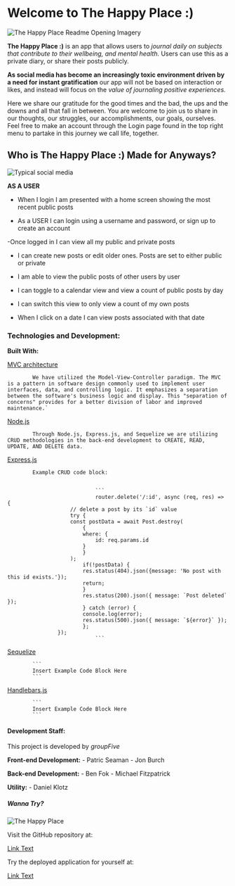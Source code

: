 #                   Welcome to The Happy Place :)


![The Happy Place Readme Opening Imagery](https://www.livehappy.com/wp-content/uploads/2018/02/happy.jpg)



**The Happy Place :)** is an app that allows users to *journal daily on subjects that contribute to their wellbeing, and mental health.* Users can use this as a private diary, or share their posts publicly. 

**As social media has become an increasingly toxic environment driven by a need for instant gratification** our app will not be based on interaction or likes, and instead will focus on the *value of journaling positive experiences.*


Here we share our gratitude for the good times and the bad, the ups and the downs and all that fall in between.
You are welcome to join us to share in our thoughts, our struggles, our accomplishments, our goals, ourselves.
Feel free to make an account through the Login page found in the top right menu to partake in this journey we call life, together.



##                  Who is **The Happy Place :)** Made for Anyways?


![Typical social media](https://encrypted-tbn0.gstatic.com/images?q=tbn:ANd9GcTxOHV1tFEHL2CXOil4YM9ept8mnCQjUjScGA&usqp=CAU)

**AS A USER**

- When I login I am presented with a home screen showing the most recent public posts

- As a USER I can login using a username and password, or sign up to create an account

-Once logged in I can view all my public and private posts

- I can create new posts or edit older ones. Posts are set to either public or private

- I am able to view the public posts of other users by user

- I can toggle to a calendar view and view a count of public posts by day

- I can switch this view to only view a count of my own posts

- When I click on a date I can view posts associated with that date



###                  Technologies and Development:

**Built With:**

[MVC architecture](https://developer.mozilla.org/en-US/docs/Glossary/MVC)

            We have utilized the Model-View-Controller paradigm. The MVC is a pattern in software design commonly used to implement user interfaces, data, and controlling logic. It emphasizes a separation between the software's business logic and display. This "separation of concerns" provides for a better division of labor and improved maintenance.`

[Node.js](https://nodejs.org/en/docs/)

        
            Through Node.js, Express.js, and Sequelize we are utilizing CRUD methodologies in the back-end development to CREATE, READ, UPDATE, AND DELETE data. 


[Express.js](https://expressjs.com/)

            Example CRUD code block:


                                ```
                                router.delete('/:id', async (req, res) => {
                        // delete a post by its `id` value
                        try {
                        const postData = await Post.destroy(
                            {
                            where: {
                                id: req.params.id
                            }
                            }
                        );
                            if(!postData) {
                            res.status(404).json({message: 'No post with this id exists.'});
                            return;
                            }
                            res.status(200).json({ message: `Post deleted` });
                            } catch (error) {
                            console.log(error);
                            res.status(500).json({ message: `${error}` });
                            };
                    });
                                ```

[Sequelize](https://sequelize.org/)

        
            ```
            Insert Example Code Block Here
            ```

[Handlebars.js](https://handlebarsjs.com/)

            ```
            Insert Example Code Block Here
            ```
        





####                    Development Staff:




This project is developed by *groupFive*

**Front-end Development:**
    - Patric Seaman
    - Jon Burch

**Back-end Development:**
    - Ben Fok
    - Michael Fitzpatrick

**Utility:**
    - Daniel Klotz





#####                   Wanna Try?


![The Happy Place](https://images.squarespace-cdn.com/content/v1/5dc364e749035d18e6487b1a/1574125097244-WOT8UEGEORK43SWBQFQE/59244174_368886433968369_8260657057507697092_n.jpg?format=1000w)



Visit the GitHub repository at: 

[Link Text](https://github.com/mlfitz2/The-Happy-Place)


Try the deployed application for yourself at:

[Link Text](https://path/to/link)





